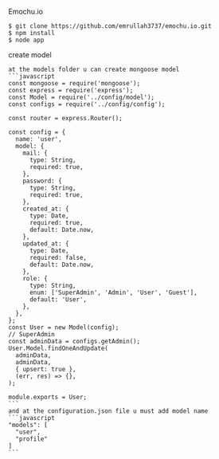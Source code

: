Emochu.io

    $ git clone https://github.com/emrullah3737/emochu.io.git
    $ npm install
    $ node app

create model

    at the models folder u can create mongoose model
    ```javascript
    const mongoose = require('mongoose');
    const express = require('express');
    const Model = require('../config/model');
    const configs = require('../config/config');

    const router = express.Router();

    const config = {
      name: 'user',
      model: {
        mail: {
          type: String,
          required: true,
        },
        password: {
          type: String,
          required: true,
        },
        created_at: {
          type: Date,
          required: true,
          default: Date.now,
        },
        updated_at: {
          type: Date,
          required: false,
          default: Date.now,
        },
        role: {
          type: String,
          enum: ['SuperAdmin', 'Admin', 'User', 'Guest'],
          default: 'User',
        },
      },
    };
    const User = new Model(config);
    // SuperAdmin
    const adminData = configs.getAdmin();
    User.Model.findOneAndUpdate(
      adminData,
      adminData,
      { upsert: true },
      (err, res) => {},
    );

    module.exports = User;
    ```
    and at the configuration.json file u must add model name
    ```javascript
    "models": [
      "user",
      "profile"
    ]
    ```
